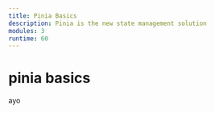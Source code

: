```yaml
---
title: Pinia Basics
description: Pinia is the new state management solution
modules: 3
runtime: 60
---
```


# pinia basics

ayo
